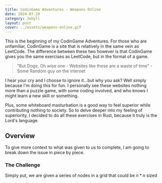 ```yaml
---
title: CodinGame Adventures - Weapons Online
date: 2024-07-20
category: Jekyll
layout: post
cover: ../assets/weapons-online.gif
---
```


This is the beginning of my CodinGame Adventures. For those who are unfamiliar, CodinGame is a site that is relatively in the same vein as LeetCode.
The difference between these two however is that CodinGame gives you the same exercises as LeetCode, but in the format of a game.

> "But Doge, Oh wise one - Websites like these are a waste of time" - Some Random guy on the internet

I hear your cry and I choose to ignore it...but why you ask? Well simply because I'm doing this for fun.
I personally see these websites nothing more than a puzzle game, with some coding involved, and who knows I might learn a new skill or something.

Plus, some whiteboard masturbation is a good way to feel superior while contributing nothing to society.
So to delve deeper into my feeling of superiority, I decided to do all these exercises in Rust, because it truly is the Lord's language.

## Overview

To give more context to what was given to us to complete, I am going to break down the issue in piece by piece.

### The Challenge

Simply put, we are given a series of nodes in a grid that could be $n * n$ sized
